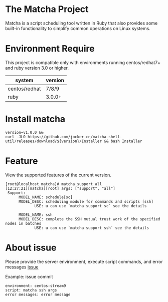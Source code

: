 # The Matcha Project

Matcha is a script scheduling tool written in Ruby that also provides some built-in functionality to simplify common
operations on Linux systems.

# Environment Require

This project is compatible only with environments running centos/redhat7+ and ruby version 3.0 or
higher.

| system        | version |
|---------------|---------|
| centos/redhat | 7/8/9   |
| ruby          | 3.0.0+  |



# Install matcha


```shell
version=v1.0.0 && 
curl -JLO https://github.com/jocker-cn/matcha-shell-util/releases/download/${version}/Installer && bash Installer
```


# Feature

View the supported features of the current version.

```shell
[root@localhost matcha]# matcha support all
[12:27:21][matcha][root] args: ["support", "all"] 
 Support:
      MODEL_NAME: schedule[sc]
      MODEL_DESC: scheduling module for commands and scripts [ssh]
             USE: u can use `matcha support sc` see the details

      MODEL_NAME: ssh
      MODEL_DESC: complete the SSH mutual trust work of the specified nodes in batches
             USE: u can use `matcha support ssh` see the details
``` 


# About issue
Please provide the server environment, execute script commands, and error messages
[issue](https://github.com/jocker-cn/matcha-shell-util/issues)

Example: issue commit

```
environment: centos-stream9
script: matcha ssh args
error messages: error message
```